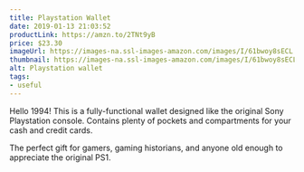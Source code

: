 ```yaml
---
title: Playstation Wallet
date: 2019-01-13 21:03:52
productLink: https://amzn.to/2TNt9yB
price: $23.30
imageUrl: https://images-na.ssl-images-amazon.com/images/I/61bwoy8sECL._AC_.jpg
thumbnail: https://images-na.ssl-images-amazon.com/images/I/61bwoy8sECL._SR600,315_.jpg
alt: Playstation wallet
tags:
- useful
---
```


Hello 1994! This is a fully-functional wallet designed like the original Sony Playstation console. Contains plenty of pockets and compartments for your cash and credit cards.

The perfect gift for gamers, gaming historians, and anyone old enough to appreciate the original PS1.